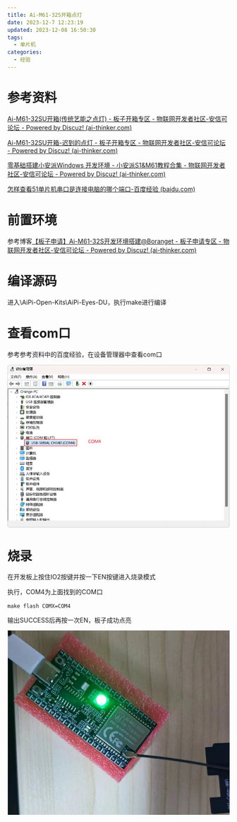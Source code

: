 ```yaml
---
title: Ai-M61-32S开箱点灯
date: 2023-12-7 12:23:19
updated: 2023-12-08 16:50:30
tags:
  - 单片机
categories:
  - 经验
---
```


# 参考资料

[Ai-M61-32SU开箱(传统艺能之点灯) - 板子开箱专区 - 物联网开发者社区-安信可论坛 - Powered by Discuz! (ai-thinker.com)](https://bbs.ai-thinker.com/forum.php?mod=viewthread&tid=43770&extra=page%3D1)

[Ai-M61-32SU开箱-迟到的点灯 - 板子开箱专区 - 物联网开发者社区-安信可论坛 - Powered by Discuz! (ai-thinker.com)](https://bbs.ai-thinker.com/forum.php?mod=viewthread&tid=43758&extra=page%3D1)

[零基础搭建小安派Windows 开发环境 - 小安派S1&M61教程合集 - 物联网开发者社区-安信可论坛 - Powered by Discuz! (ai-thinker.com)](https://bbs.ai-thinker.com/forum.php?mod=viewthread&tid=282&extra=page%3D2&_dsign=7fea3002)

[怎样查看51单片机串口是连接电脑的哪个端口-百度经验 (baidu.com)](https://jingyan.baidu.com/article/b24f6c8217ee8886bee5da58.html)

# 前置环境

参考博客[【板子申请】Ai-M61-32S开发环境搭建@Boranget - 板子申请专区 - 物联网开发者社区-安信可论坛 - Powered by Discuz! (ai-thinker.com)](https://bbs.ai-thinker.com/forum.php?mod=viewthread&tid=43436&extra=)

# 编译源码

进入\AiPi-Open-Kits\AiPi-Eyes-DU，执行make进行编译

# 查看com口

参考参考资料中的百度经验，在设备管理器中查看com口

![image-20231207122150235](Ai-M61-32S开箱点灯/image-20231207122150235.png)

# 烧录

在开发板上按住IO2按键并按一下EN按键进入烧录模式

执行，COM4为上面找到的COM口

```shell
make flash COMX=COM4
```

输出SUCCESS后再按一次EN，板子成功点亮

![image-20231207210744918](Ai-M61-32S开箱点灯/image-20231207210744918.png)